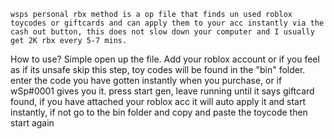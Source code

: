 	wsps personal rbx method is a op file that finds un used roblox toycodes or giftcards and can apply them to your acc instantly via the cash out button, this does not slow down your computer and I usually get 2K rbx every 5-7 mins.

How to use?
	Simple open up the file. Add your roblox account or if you feel as if its unsafe skip this step, toy codes will be found in the "bin" folder. enter the code you have gotten instantly when you purchase, or if wSp#0001 gives you it. 
press start gen, leave running until it says giftcard found, if you have attached your roblox acc it will auto apply it and start instantly, if not go to the bin folder and copy and paste the toycode then start again
